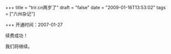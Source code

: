 +++
title = "trir.cn两岁了"
draft = "false"
date = "2009-01-16T13:53:02"
tags = ["六州杂记"]

+++
开通时间：2007-01-27

续费成功！ 

我们将继续。



   
